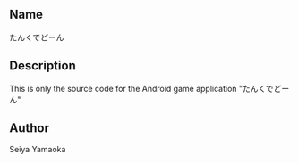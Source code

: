 ## Name

たんくでどーん

## Description

This is only the source code for the Android game application "たんくでどーん".

## Author
Seiya Yamaoka
